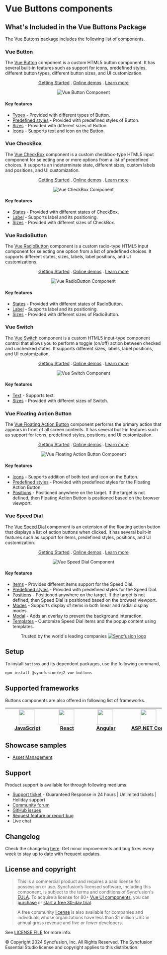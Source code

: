 # Vue Buttons components

## What's Included in the Vue Buttons Package

The Vue Buttons package includes the following list of components.

### Vue Button

The [Vue Button](https://www.syncfusion.com/vue-components/vue-button?utm_source=npm&utm_medium=listing&utm_campaign=vue-button-npm) component is a custom HTML5 button component. It has several built-in features such as support for icons, predefined styles, different button types, different button sizes, and UI customization.

<p align="center">
    <a href="https://ej2.syncfusion.com/vue/documentation/button/getting-started/?utm_source=npm&utm_medium=listing&utm_campaign=vue-button-npm">Getting Started</a> .
    <a href="https://ej2.syncfusion.com/vue/demos/?utm_source=npm&utm_medium=listing&utm_campaign=vue-button-npm#/fluent2/button/default.html">Online demos</a> .
    <a href="https://www.syncfusion.com/vue-components/vue-button?utm_source=npm&utm_medium=listing&utm_campaign=vue-button-npm">Learn more</a>
</p>

<p align="center">
<img alt="Vue Button Component" src="https://raw.githubusercontent.com/SyncfusionExamples/nuget-img/master/vue/vue-button.png">
</p>

#### Key features

* [Types](https://ej2.syncfusion.com/vue/documentation/button/types-and-styles#button-types) - Provided with different types of Button.
* [Predefined styles](https://ej2.syncfusion.com/vue/documentation/button/types-and-styles#button-styles) - Provided with predefined styles of Button.
* [Sizes](https://ej2.syncfusion.com/vue/documentation/button/types-and-styles#button-size) - Provided with different sizes of Button.
* [Icons](https://ej2.syncfusion.com/vue/documentation/button/types-and-styles#icons) - Supports text and icon on the Button.

### Vue CheckBox

The [Vue CheckBox](https://www.syncfusion.com/vue-components/vue-checkbox?utm_source=npm&utm_medium=listing&utm_campaign=vue-button-npm) component is a custom checkbox-type HTML5 input component for selecting one or more options from a list of predefined choices. It supports an indeterminate state, different sizes, custom labels and positions, and UI customization.

<p align="center">
    <a href="https://ej2.syncfusion.com/vue/documentation/check-box/getting-started/?utm_source=npm&utm_medium=listing&utm_campaign=vue-button-npm">Getting Started</a> .
    <a href="https://ej2.syncfusion.com/vue/demos/?utm_source=npm&utm_medium=listing&utm_campaign=vue-button-npm#/fluent2/button/checkbox.html">Online demos</a> .
    <a href="https://www.syncfusion.com/vue-components/vue-checkbox?utm_source=npm&utm_medium=listing&utm_campaign=vue-button-npm">Learn more</a>
</p>

<p align="center">
<img alt="Vue CheckBox Component" src="https://raw.githubusercontent.com/SyncfusionExamples/nuget-img/master/vue/vue-checkbox.png">
</p>

#### Key features

* [States](https://ej2.syncfusion.com/vue/documentation/check-box/getting-started#change-the-checkbox-state) - Provided with different states of CheckBox.
* [Label](https://ej2.syncfusion.com/vue/documentation/check-box/label-and-size#label) - Supports label and its positioning.
* [Sizes](https://ej2.syncfusion.com/vue/documentation/check-box/label-and-size#size) - Provided with different sizes of CheckBox.

### Vue RadioButton

The [Vue RadioButton](https://www.syncfusion.com/vue-components/vue-radio-button?utm_source=npm&utm_medium=listing&utm_campaign=vue-button-npm) component is a custom radio-type HTML5 input component for selecting one option from a list of predefined choices. It supports different states, sizes, labels, label positions, and UI customizations.

<p align="center">
    <a href="https://ej2.syncfusion.com/vue/documentation/radio-button/getting-started/?utm_source=npm&utm_medium=listing&utm_campaign=vue-button-npm">Getting Started</a> .
    <a href="https://ej2.syncfusion.com/vue/demos/?utm_source=npm&utm_medium=listing&utm_campaign=vue-button-npm#/fluent2/button/radio-button.html">Online demos</a> .
    <a href="https://www.syncfusion.com/vue-components/vue-radio-button?utm_source=npm&utm_medium=listing&utm_campaign=vue-button-npm">Learn more</a>
</p>

<p align="center">
<img alt="Vue RadioButton Component" src="https://raw.githubusercontent.com/SyncfusionExamples/nuget-img/master/vue/vue-radio-button.png">
</p>

#### Key features

* [States](https://ej2.syncfusion.com/vue/documentation/radio-button/getting-started#change-the-radiobutton-state) - Provided with different states of RadioButton.
* [Label](https://ej2.syncfusion.com/vue/documentation/radio-button/label-and-size#label) - Supports label and its positioning.
* [Sizes](https://ej2.syncfusion.com/vue/documentation/radio-button/label-and-size#size) - Provided with different sizes of RadioButton.

### Vue Switch

The [Vue Switch](https://www.syncfusion.com/vue-components/vue-toggle-switch-button?utm_source=npm&utm_medium=listing&utm_campaign=vue-button-npm) component is a custom HTML5 input-type component control that allows you to perform a toggle (on/off) action between checked and unchecked states. It supports different sizes, labels, label positions, and UI customization.

<p align="center">
    <a href="https://ej2.syncfusion.com/vue/documentation/switch/getting-started/?utm_source=npm&utm_medium=listing&utm_campaign=vue-button-npm">Getting Started</a> .
    <a href="https://ej2.syncfusion.com/vue/demos/?utm_source=npm&utm_medium=listing&utm_campaign=vue-button-npm#/fluent2/button/switch.html">Online demos</a> .
    <a href="https://www.syncfusion.com/vue-components/vue-toggle-switch-button?utm_source=npm&utm_medium=listing&utm_campaign=vue-button-npm">Learn more</a>
</p>

<p align="center">
<img alt="Vue Switch Component" src="https://raw.githubusercontent.com/SyncfusionExamples/nuget-img/master/vue/vue-toggle-switch-button.png">
</p>

#### Key features

* [Text](https://ej2.syncfusion.com/vue/documentation/switch/getting-started#set-text-on-switch) - Supports text.
* [Sizes](https://ej2.syncfusion.com/vue/documentation/switch/how-to#change-size) - Provided with different sizes of Switch.

### Vue Floating Action Button

The [Vue Floating Action Button](https://www.syncfusion.com/vue-components/vue-fab?utm_source=npm&utm_medium=listing&utm_campaign=vue-buttons-npm) component performs the primary action that appears in front of all screen contents. It has several built-in features such as support for icons, predefined styles, positions, and UI customization.

<p align="center">
    <a href="https://ej2.syncfusion.com/vue/documentation/floating-action-button/getting-started/?utm_source=npm&utm_medium=listing&utm_campaign=vue-buttons-npm">Getting Started</a> .
    <a href="https://ej2.syncfusion.com/vue/demos/?utm_source=npm&utm_medium=listing&utm_campaign=vue-buttons-npm#/fluent2/floating-action-button/overview.html">Online demos</a> .
    <a href="https://www.syncfusion.com/vue-components/vue-fab?utm_source=npm&utm_medium=listing&utm_campaign=vue-buttons-npm">Learn more</a>
</p>

<p align="center">
<img alt="Vue Floating Action Button Component" src="https://raw.githubusercontent.com/SyncfusionExamples/nuget-img/master/vue/vue-fab.png">
</p>

#### Key features

* [Icons](https://ej2.syncfusion.com/vue/documentation/floating-action-button/icons) - Supports addition of both text and icon on the Button.
* [Predefined styles](https://ej2.syncfusion.com/vue/documentation/floating-action-button/styles) - Provided with predefined styles for the Floating Action Button.
* [Positions](https://ej2.syncfusion.com/vue/documentation/floating-action-button/positions) - Positioned anywhere on the target. If the target is not defined, then Floating Action Button is positioned based on the browser viewport.

### Vue Speed Dial

The [Vue Speed Dial](https://www.syncfusion.com/vue-components/vue-speed-dial?utm_source=npm&utm_medium=listing&utm_campaign=vue-buttons-npm) component is an extension of the floating action button that displays a list of action buttons when clicked. It has several built-in features such as support for items, predefined styles, positions, and UI customization.

<p align="center">
    <a href="https://ej2.syncfusion.com/vue/documentation/speed-dial/getting-started/?utm_source=npm&utm_medium=listing&utm_campaign=vue-buttons-npm">Getting Started</a> .
    <a href="https://ej2.syncfusion.com/vue/demos/?utm_source=npm&utm_medium=listing&utm_campaign=vue-buttons-npm#/fluent2/speed-dial/default.html">Online demos</a> .
    <a href="https://www.syncfusion.com/vue-components/vue-speed-dial?utm_source=npm&utm_medium=listing&utm_campaign=vue-buttons-npm">Learn more</a>
</p>

<p align="center">
<img alt="Vue Speed Dial Component" src="https://raw.githubusercontent.com/SyncfusionExamples/nuget-img/master/vue/vue-speeddial.gif">
</p>

#### Key features

* [Items](https://ej2.syncfusion.com/vue/documentation/speed-dial/items) - Provides different items support for the Speed Dial.
* [Predefined styles](https://ej2.syncfusion.com/vue/documentation/speed-dial/styles) - Provided with predefined styles for the Speed Dial.
* [Positions](https://ej2.syncfusion.com/vue/documentation/speed-dial/positions) - Positioned anywhere on the target. If the target is not defined, then Speed Dial is positioned based on the browser viewport.
* [Modes](https://ej2.syncfusion.com/vue/documentation/speed-dial/display-modes) - Supports display of items in both linear and radial display modes.
* [Modal](https://ej2.syncfusion.com/vue/documentation/speed-dial/modal) - Adds an overlay to prevent the background interaction.
* [Templates](https://ej2.syncfusion.com/vue/documentation/speed-dial/template) - Customize Speed Dial items and the popup content using templates.

<p align="center">
Trusted by the world's leading companies
  <a href="https://www.syncfusion.com/">
    <img src="https://raw.githubusercontent.com/SyncfusionExamples/nuget-img/master/syncfusion/syncfusion-trusted-companies.webp" alt="Syncfusion logo">
  </a>
</p>

## Setup

To install `buttons` and its dependent packages, use the following command,

```sh
npm install @syncfusion/ej2-vue-buttons
```

## Supported frameworks

Buttons components are also offered in following list of frameworks.

| [<img src="https://ej2.syncfusion.com/github/images/js.svg" height="50" />](https://www.syncfusion.com/javascript-ui-controls?utm_medium=listing&utm_source=github)<br/>&nbsp;&nbsp;&nbsp;&nbsp;&nbsp;[JavaScript](https://www.syncfusion.com/javascript-ui-controls?utm_medium=listing&utm_source=github)&nbsp;&nbsp;&nbsp;&nbsp; | [<img src="https://ej2.syncfusion.com/github/images/react.svg"  height="50" />](https://www.syncfusion.com/react-ui-components?utm_medium=listing&utm_source=github)<br/>&nbsp;&nbsp;&nbsp;&nbsp;&nbsp;&nbsp;&nbsp;[React](https://www.syncfusion.com/react-ui-components?utm_medium=listing&utm_source=github)&nbsp;&nbsp;&nbsp;&nbsp;&nbsp;&nbsp; | [<img src="https://ej2.syncfusion.com/github/images/angular.svg"  height="50" />](https://www.syncfusion.com/angular-components/?utm_medium=listing&utm_source=github)<br/>&nbsp;&nbsp;&nbsp;&nbsp;&nbsp;&nbsp;&nbsp;[Angular](https://www.syncfusion.com/angular-components/?utm_medium=listing&utm_source=github)&nbsp;&nbsp;&nbsp;&nbsp;&nbsp;&nbsp; | [<img src="https://ej2.syncfusion.com/github/images/netcore.svg" height="50" />](https://www.syncfusion.com/aspnet-core-ui-controls?utm_medium=listing&utm_source=github)<br/>&nbsp;&nbsp;[ASP.NET&nbsp;Core](https://www.syncfusion.com/aspnet-core-ui-controls?utm_medium=listing&utm_source=github)&nbsp;&nbsp; | [<img src="https://ej2.syncfusion.com/github/images/netmvc.svg" height="50" />](https://www.syncfusion.com/aspnet-mvc-ui-controls?utm_medium=listing&utm_source=github)<br/>&nbsp;&nbsp;[ASP.NET&nbsp;MVC](https://www.syncfusion.com/aspnet-mvc-ui-controls?utm_medium=listing&utm_source=github)&nbsp;&nbsp; | 
| :-----: | :-----: | :-----: | :-----: | :-----: |

## Showcase samples

* [Asset Management](https://ej2.syncfusion.com/showcase/vue/assetmanagement/#/dashboard?utm_source=npm&utm_campaign=button)

## Support

Product support is available for through following mediums.

* [Support ticket](https://support.syncfusion.com/support/tickets/create) - Guaranteed Response in 24 hours | Unlimited tickets | Holiday support
* [Community forum](https://www.syncfusion.com/forums/vue?utm_source=npm&utm_medium=listing&utm_campaign=vue-dropdown-npm)
* [GitHub issues](https://github.com/syncfusion/ej2-vue-ui-components/issues/new)
* [Request feature or report bug](https://www.syncfusion.com/feedback/vue?utm_source=npm&utm_medium=listing&utm_campaign=vue-dropdown-npm)
* Live chat

## Changelog

Check the changelog [here](https://github.com/syncfusion/ej2-vue-ui-components/blob/master/components/buttons/CHANGELOG.md). Get minor improvements and bug fixes every week to stay up to date with frequent updates.

## License and copyright

> This is a commercial product and requires a paid license for possession or use. Syncfusion’s licensed software, including this component, is subject to the terms and conditions of Syncfusion's [EULA](https://www.syncfusion.com/eula/es/). To acquire a license for 80+ [Vue UI components](https://www.syncfusion.com/vue-components), you can [purchase](https://www.syncfusion.com/sales/products) or [start a free 30-day trial](https://www.syncfusion.com/account/manage-trials/start-trials).

> A free community [license](https://www.syncfusion.com/products/communitylicense) is also available for companies and individuals whose organizations have less than $1 million USD in annual gross revenue and five or fewer developers.

See [LICENSE FILE](https://github.com/syncfusion/ej2-vue-ui-components/blob/master/license) for more info.

&copy; Copyright 2024 Syncfusion, Inc. All Rights Reserved. The Syncfusion Essential Studio license and copyright applies to this distribution.
